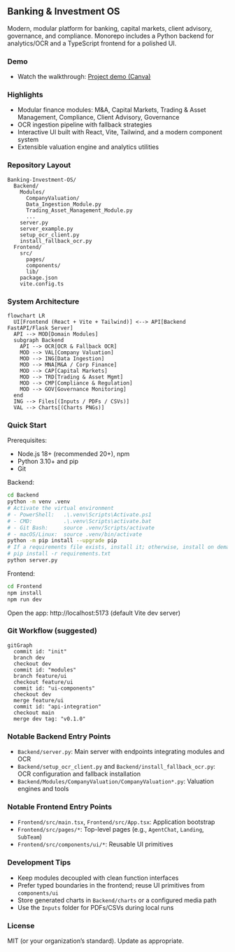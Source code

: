 ## Banking & Investment OS

Modern, modular platform for banking, capital markets, client advisory, governance, and compliance. Monorepo includes a Python backend for analytics/OCR and a TypeScript frontend for a polished UI.

### Demo
- Watch the walkthrough: [Project demo (Canva)](https://www.canva.com/design/DAG1HGuwmr4/A05HBRJZdkt7Ys4ZYyszCw/edit?utm_content=DAG1HGuwmr4&utm_campaign=designshare&utm_medium=link2&utm_source=sharebutton)

### Highlights
- Modular finance modules: M&A, Capital Markets, Trading & Asset Management, Compliance, Client Advisory, Governance
- OCR ingestion pipeline with fallback strategies
- Interactive UI built with React, Vite, Tailwind, and a modern component system
- Extensible valuation engine and analytics utilities

### Repository Layout
```
Banking-Investment-OS/
  Backend/
    Modules/
      CompanyValuation/
      Data_Ingestion_Module.py
      Trading_Asset_Management_Module.py
      ...
    server.py
    server_example.py
    setup_ocr_client.py
    install_fallback_ocr.py
  Frontend/
    src/
      pages/
      components/
      lib/
    package.json
    vite.config.ts
```

### System Architecture
```mermaid
flowchart LR
  UI[Frontend (React + Vite + Tailwind)] <--> API[Backend FastAPI/Flask Server]
  API --> MOD[Domain Modules]
  subgraph Backend
    API --> OCR[OCR & Fallback OCR]
    MOD --> VAL[Company Valuation]
    MOD --> ING[Data Ingestion]
    MOD --> MNA[M&A / Corp Finance]
    MOD --> CAP[Capital Markets]
    MOD --> TRD[Trading & Asset Mgmt]
    MOD --> CMP[Compliance & Regulation]
    MOD --> GOV[Governance Monitoring]
  end
  ING --> Files[(Inputs / PDFs / CSVs)]
  VAL --> Charts[(Charts PNGs)]
```

### Quick Start

Prerequisites:
- Node.js 18+ (recommended 20+), npm
- Python 3.10+ and pip
- Git

Backend:
```bash
cd Backend
python -m venv .venv
# Activate the virtual environment
# - PowerShell:   .\.venv\Scripts\Activate.ps1
# - CMD:          .\.venv\Scripts\activate.bat
# - Git Bash:     source .venv/Scripts/activate
# - macOS/Linux:  source .venv/bin/activate
python -m pip install --upgrade pip
# If a requirements file exists, install it; otherwise, install on demand as modules require
# pip install -r requirements.txt
python server.py
```

Frontend:
```bash
cd Frontend
npm install
npm run dev
```

Open the app: http://localhost:5173 (default Vite dev server)

### Git Workflow (suggested)
```mermaid
gitGraph
  commit id: "init"
  branch dev
  checkout dev
  commit id: "modules"
  branch feature/ui
  checkout feature/ui
  commit id: "ui-components"
  checkout dev
  merge feature/ui
  commit id: "api-integration"
  checkout main
  merge dev tag: "v0.1.0"
```

### Notable Backend Entry Points
- `Backend/server.py`: Main server with endpoints integrating modules and OCR
- `Backend/setup_ocr_client.py` and `Backend/install_fallback_ocr.py`: OCR configuration and fallback installation
- `Backend/Modules/CompanyValuation/CompanyValuation*.py`: Valuation engines and tools

### Notable Frontend Entry Points
- `Frontend/src/main.tsx`, `Frontend/src/App.tsx`: Application bootstrap
- `Frontend/src/pages/*`: Top-level pages (e.g., `AgentChat`, `Landing`, `SubTeam`)
- `Frontend/src/components/ui/*`: Reusable UI primitives

### Development Tips
- Keep modules decoupled with clean function interfaces
- Prefer typed boundaries in the frontend; reuse UI primitives from `components/ui`
- Store generated charts in `Backend/charts` or a configured media path
- Use the `Inputs` folder for PDFs/CSVs during local runs

### License
MIT (or your organization’s standard). Update as appropriate.


